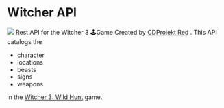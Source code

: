 # Witcher API
![](witcher_api.png)
Rest API  for the Witcher 3 🕹Game Created by [CDProjekt Red](https://en.cdprojektred.com/) . This API catalogs the 
* character 
* locations 
* beasts 
* signs  
* weapons 


in  the [Witcher 3: Wild Hunt](https://thewitcher.com/en/witcher3) game. 

